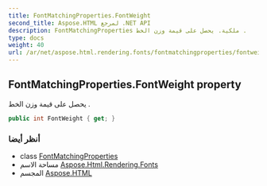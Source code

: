 ```yaml
---
title: FontMatchingProperties.FontWeight
second_title: Aspose.HTML لمرجع .NET API
description: FontMatchingProperties ملكية. يحصل على قيمة وزن الخط .
type: docs
weight: 40
url: /ar/net/aspose.html.rendering.fonts/fontmatchingproperties/fontweight/
---
```

## FontMatchingProperties.FontWeight property

يحصل على قيمة وزن الخط .

```csharp
public int FontWeight { get; }
```

### أنظر أيضا

* class [FontMatchingProperties](../)
* مساحة الاسم [Aspose.Html.Rendering.Fonts](../../fontmatchingproperties/)
* المجسم [Aspose.HTML](../../../)


